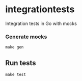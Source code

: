 # integrationtests
Integration tests in Go with mocks

### Generate mocks
`make gen`

## Run tests
`make test`
